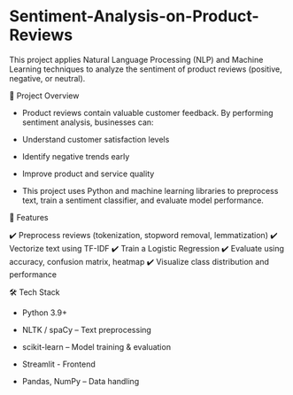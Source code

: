 # Sentiment-Analysis-on-Product-Reviews
This project applies Natural Language Processing (NLP) and Machine Learning techniques to analyze the sentiment of product reviews (positive, negative, or neutral).

📌 Project Overview

- Product reviews contain valuable customer feedback. By performing sentiment analysis, businesses can:

- Understand customer satisfaction levels

- Identify negative trends early

- Improve product and service quality

- This project uses Python and machine learning libraries to preprocess text, train a sentiment classifier, and evaluate model performance.

🚀 Features

✔️ Preprocess reviews (tokenization, stopword removal, lemmatization)
✔️ Vectorize text using TF-IDF
✔️ Train a Logistic Regression
✔️ Evaluate using accuracy, confusion matrix, heatmap
✔️ Visualize class distribution and performance

🛠️ Tech Stack

- Python 3.9+

- NLTK / spaCy – Text preprocessing

- scikit-learn – Model training & evaluation

- Streamlit - Frontend

- Pandas, NumPy – Data handling
